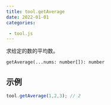 ```yaml
---
title: tool.getAverage
date: 2022-01-01
categories:

 - tool.js
---
```


求给定的数的平均数。

`getAverage(...nums: number[]): number`

## 示例

```js
tool.getAverage(1,2,3); // 2
```

